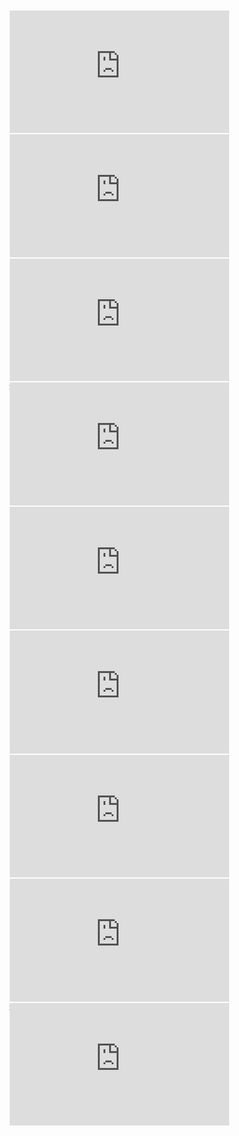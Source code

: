 <style>.embed-container { position: relative; padding-bottom: 39.375%; height: 0; overflow: hidden; max-width: 70%; } @media(max-width: 959px) { .embed-container { padding-bottom: 56.25%; max-width: 100%; } } .embed-container iframe, .embed-container object, .embed-container embed { position: absolute; top: 0; left: 0; width: 100%; height: 100%; margin: 2px; }</style>

<div class='embed-container'>
<iframe loading="lazy" src="https://www.youtube.com/embed/BOcgR8BDYv8" frameborder="0" allow="accelerometer; autoplay; clipboard-write; encrypted-media; gyroscope; picture-in-picture" allowfullscreen></iframe>
</div>

<div class='embed-container'>
<iframe loading="lazy" src="https://www.youtube-nocookie.com/embed/videoseries?list=PLixt_4jBlVZwTZe0DTLaLS4CphvNwz1mp" frameborder="0" allow="accelerometer; autoplay; encrypted-media; gyroscope; picture-in-picture" allowfullscreen></iframe>
</div>

<div class='embed-container'>
<iframe loading="lazy" src="https://www.youtube-nocookie.com/embed/videoseries?list=PLixt_4jBlVZwdIKfGg391JBxaNtMREeDt" frameborder="0" allow="accelerometer; autoplay; encrypted-media; gyroscope; picture-in-picture" allowfullscreen></iframe>
</div>

<div class='embed-container'>
<iframe loading="lazy" src="https://www.youtube-nocookie.com/embed/videoseries?list=PLwp4F9YlR_stHiEi_GyKZ10q8vBXf21k7" frameborder="0" allow="accelerometer; autoplay; encrypted-media; gyroscope; picture-in-picture" allowfullscreen></iframe>>
</div>

<div class='embed-container'>
<iframe loading="lazy" src="https://www.youtube-nocookie.com/embed/videoseries?list=PLwp4F9YlR_suvEshZ6v62u8_q4hiEVJmu" frameborder="0" allow="accelerometer; autoplay; encrypted-media; gyroscope; picture-in-picture" allowfullscreen></iframe>
</div>

<div class='embed-container'>
<iframe loading="lazy" src="https://www.youtube-nocookie.com/embed/videoseries?list=PL4FOvDADCkBl2Xf0hN__VRaifeNqcl1HW" frameborder="0" allow="accelerometer; autoplay; encrypted-media; gyroscope; picture-in-picture" allowfullscreen></iframe>
</div>

<div class='embed-container'>
<iframe loading="lazy" src="https://www.youtube-nocookie.com/embed/videoseries?list=PLmNLRllxw4hB6u-1X9vi7uxEZYGKmX37o" frameborder="0" allow="accelerometer; autoplay; encrypted-media; gyroscope; picture-in-picture" allowfullscreen></iframe>
</div>

<div class='embed-container'>
<iframe loading="lazy" src="https://www.youtube-nocookie.com/embed/videoseries?list=PLuUq6RlRg1D1a9EV4EbwKPmErQWGzVpDk" frameborder="0" allow="accelerometer; autoplay; encrypted-media; gyroscope; picture-in-picture" allowfullscreen></iframe>
</div>

<div class='embed-container'>
<iframe loading="lazy" src="https://www.youtube-nocookie.com/embed/videoseries?list=PLflbtPAWh7ioJwjbff3E_bbNrwQThGfwU" frameborder="0" allow="accelerometer; autoplay; encrypted-media; gyroscope; picture-in-picture" allowfullscreen></iframe>>
</div>
